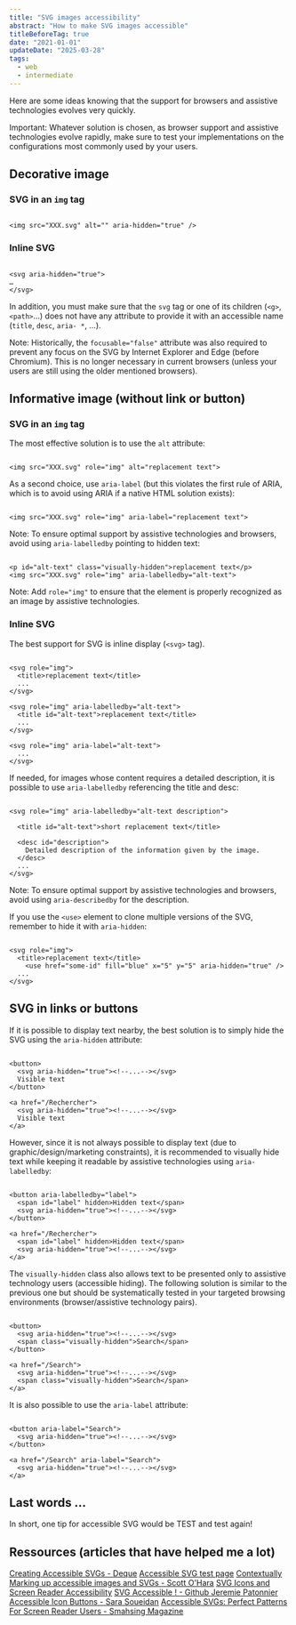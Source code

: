 ```yaml
---
title: "SVG images accessibility"
abstract: "How to make SVG images accessible"
titleBeforeTag: true
date: "2021-01-01"
updateDate: "2025-03-28"
tags:
  - web
  - intermediate
---
```

Here are some ideas knowing that the support for browsers and assistive technologies evolves very quickly.

Important: Whatever solution is chosen, as browser support and assistive technologies evolve rapidly, make sure to test your implementations on the configurations most commonly used by your users.

## Decorative image

### SVG in an `img` tag
<pre><code class="html" title="html">
&lt;img src="XXX.svg" alt="" aria-hidden="true" /&gt;
</code></pre>

### Inline SVG
<pre><code class="html" title="html">
&lt;svg aria-hidden="true"&gt;
…
&lt;/svg&gt;
</code></pre>

In addition, you must make sure that the `svg` tag or one of its children (`<g>`,`<path>`...) does not have any attribute to provide it with an accessible name (`title`, `desc`, `aria- *`, …).

Note: Historically, the `focusable="false"` attribute was also required to prevent any focus on the SVG by Internet Explorer and Edge (before Chromium). This is no longer necessary in current browsers (unless your users are still using the older mentioned browsers).


## Informative image (without link or button)

### SVG in an `img` tag

The most effective solution is to use the `alt` attribute:

<pre><code class="html" title="html">
&lt;img src="XXX.svg" role="img" alt="replacement text"&gt;
</code></pre>

As a second choice, use `aria-label` (but this violates the first rule of ARIA, which is to avoid using ARIA if a native HTML solution exists):

<pre><code class="html" title="html">
&lt;img src="XXX.svg" role="img" aria-label="replacement text"&gt;
</code></pre>

Note: To ensure optimal support by assistive technologies and browsers, avoid using `aria-labelledby` pointing to hidden text:

<pre><code class="html" title="html">
&lt;p id="alt-text" class="visually-hidden">replacement text&lt;/p&gt;
&lt;img src="XXX.svg" role="img" aria-labelledby="alt-text"&gt;
</code></pre>

Note: Add `role="img"` to ensure that the element is properly recognized as an image by assistive technologies.


### Inline SVG

The best support for SVG is inline display (`<svg>` tag).

<pre><code class="html" title="html">
&lt;svg role="img"&gt;
  &lt;title&gt;replacement text&lt;/title&gt;
  ...
&lt;/svg&gt;

&lt;svg role="img" aria-labelledby="alt-text"&gt;
  &lt;title id="alt-text">replacement text&lt;/title&gt;
  ...
&lt;/svg&gt;

&lt;svg role="img" aria-label="alt-text"&gt;
  ...
&lt;/svg&gt;
</code></pre>

If needed, for images whose content requires a detailed description, it is possible to use `aria-labelledby` referencing the title and desc:

<pre><code class="html" title="html">
&lt;svg role="img" aria-labelledby="alt-text description"&gt;

  &lt;title id="alt-text"&gt;short replacement text&lt;/title&gt;

  &lt;desc id="description"&gt;
    Detailed description of the information given by the image.
  &lt;/desc&gt;
  ...
&lt;/svg&gt;
</code></pre>

Note: To ensure optimal support by assistive technologies and browsers, avoid using `aria-describedby` for the description.

If you use the `<use>` element to clone multiple versions of the SVG, remember to hide it with `aria-hidden`:


<pre><code class="html" title="html">
&lt;svg role="img"&gt;
  &lt;title&gt;replacement text&lt;/title&gt;
    &lt;use href="some-id" fill="blue" x="5" y="5" aria-hidden="true" /&gt;
  ...
&lt;/svg&gt;
</code></pre>


## SVG in links or buttons

If it is possible to display text nearby, the best solution is to simply hide the SVG using the `aria-hidden` attribute:

<pre><code class="html" title="html">
&lt;button&gt;
  &lt;svg aria-hidden="true"&gt;&lt;!--...--&gt;&lt;/svg&gt;
  Visible text
&lt;/button&gt;

&lt;a href="/Rechercher"&gt;
  &lt;svg aria-hidden="true"&gt;&lt;!--...--&gt;&lt;/svg&gt;
  Visible text
&lt;/a&gt;
</code></pre>

However, since it is not always possible to display text (due to graphic/design/marketing constraints), it is recommended to visually hide text while keeping it readable by assistive technologies using `aria-labelledby`:

<pre><code class="html" title="html">
&lt;button aria-labelledby="label"&gt; 
  &lt;span id="label" hidden&gt;Hidden text&lt;/span&gt;
  &lt;svg aria-hidden="true"&gt;&lt;!--...--&gt;&lt;/svg&gt;
&lt;/button&gt; 

&lt;a href="/Rechercher"&gt;
  &lt;span id="label" hidden&gt;Hidden text&lt;/span&gt;
  &lt;svg aria-hidden="true"&gt;&lt;!--...--&gt;&lt;/svg&gt;
&lt;/a&gt;
</code></pre>

The `visually-hidden` class also allows text to be presented only to assistive technology users (accessible hiding). The following solution is similar to the previous one but should be systematically tested in your targeted browsing environments (browser/assistive technology pairs).

<pre><code class="html" title="html">
&lt;button&gt;
  &lt;svg aria-hidden="true"&gt;&lt;!--...--&gt;&lt;/svg&gt;
  &lt;span class="visually-hidden"&gt;Search&lt;/span&gt;
&lt;/button&gt;

&lt;a href="/Search"&gt;
  &lt;svg aria-hidden="true"&gt;&lt;!--...--&gt;&lt;/svg&gt;
  &lt;span class="visually-hidden"&gt;Search&lt;/span&gt;
&lt;/a&gt;
</code></pre>

It is also possible to use the `aria-label` attribute:

<pre><code class="html" title="html">
&lt;button aria-label="Search"&gt;
  &lt;svg aria-hidden="true"&gt;&lt;!--...--&gt;&lt;/svg&gt;
&lt;/button&gt;

&lt;a href="/Search" aria-label="Search"&gt;
  &lt;svg aria-hidden="true"&gt;&lt;!--...--&gt;&lt;/svg&gt;
&lt;/a&gt;
</code></pre>

## Last words ...

In short, one tip for accessible SVG would be TEST and test again!

## Ressources (articles that have helped me a lot)

<a href="https://www.deque.com/blog/creating-accessible-svgs/">Creating Accessible SVGs - Deque</a>
<a href="https://weboverhauls.github.io/demos/svg/">Accessible SVG test page</a>
<a href="https://www.scottohara.me/blog/2019/05/22/contextual-images-svgs-and-a11y.html">Contextually Marking up accessible images and SVGs - Scott O'Hara</a>
<a href="https://www.slideshare.net/webaxe/svg-icons-and-screen-reader-accessibility">SVG Icons and Screen Reader Accessibility</a>
<a href="https://github.com/JeremiePat/svg-accessible/blob/master/slides.md">SVG Accessible ! - Github Jeremie Patonnier</a>
<a href="https://www.sarasoueidan.com/blog/accessible-icon-buttons/">Accessible Icon Buttons - Sara Soueidan</a>
<a href="https://www.smashingmagazine.com/2021/05/accessible-svg-patterns-comparison/">Accessible SVGs: Perfect Patterns For Screen Reader Users - Smahsing Magazine</a>
